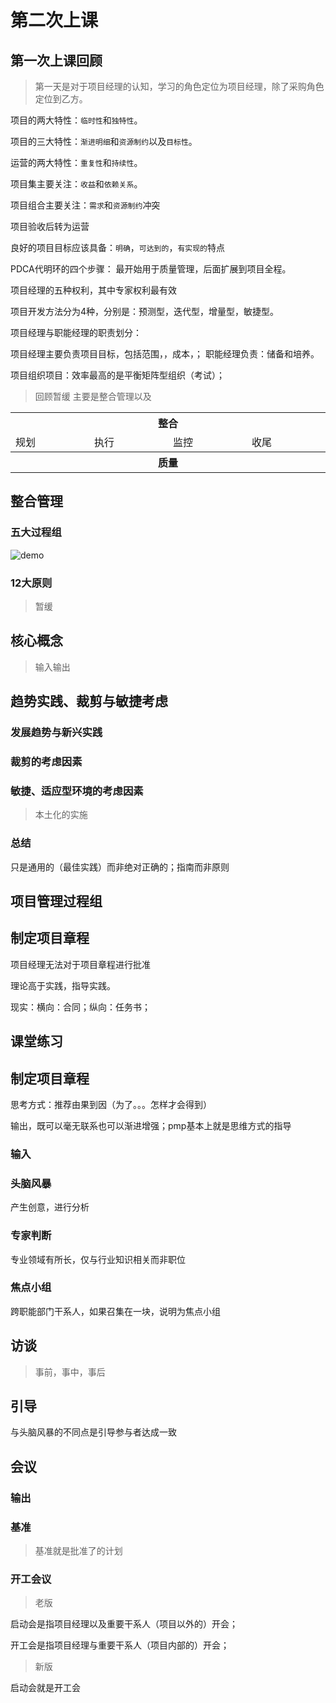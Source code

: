 # 第二次上课

## 第一次上课回顾

> 第一天是对于项目经理的认知，学习的角色定位为项目经理，除了采购角色定位到乙方。

项目的两大特性：`临时性`和`独特性`。

项目的三大特性：`渐进明细`和`资源制约`以及`目标性`。

运营的两大特性：`重复性`和`持续性`。

项目集主要关注：`收益`和`依赖关系`。

项目组合主要关注：`需求`和`资源制约`冲突

项目验收后转为运营

良好的项目目标应该具备：`明确`，`可达到的`，`有实现的`特点

PDCA代明环的四个步骤：
最开始用于质量管理，后面扩展到项目全程。

项目经理的五种权利，其中专家权利最有效

项目开发方法分为4种，分别是：预测型，迭代型，增量型，敏捷型。

项目经理与职能经理的职责划分：

项目经理主要负责项目目标，包括范围，，成本，；
职能经理负责：储备和培养。

项目组织项目：效率最高的是平衡矩阵型组织（考试）；

> 回顾暂缓
> 主要是整合管理以及

<table style="width: 100%; display: table;">
    <tr>
        <th colspan="4">整合</th>
    </tr>
    <tr>
        <td>规划</td>
        <td>执行</td>
        <td>监控</td>
        <td>收尾</td>
    </tr>
    <tr>
        <th colspan="4">质量</th>
    </tr>
</table>

## 整合管理

### 五大过程组

<img :src="$withBase('/assets/pmpClass/1650173080(1).jpg')" alt="demo" />

### 12大原则

> 暂缓

## 核心概念

> 输入输出

## 趋势实践、裁剪与敏捷考虑

### 发展趋势与新兴实践

### 裁剪的考虑因素

### 敏捷、适应型环境的考虑因素

> 本土化的实施

### 总结

只是通用的（最佳实践）而非绝对正确的；指南而非原则

## 项目管理过程组

## 制定项目章程

项目经理无法对于项目章程进行批准

理论高于实践，指导实践。

现实：横向：合同；纵向：任务书；

## 课堂练习

## 制定项目章程

思考方式：推荐由果到因（为了。。。怎样才会得到）

输出，既可以毫无联系也可以渐进增强；pmp基本上就是思维方式的指导

### 输入

### 头脑风暴

产生创意，进行分析

### 专家判断

专业领域有所长，仅与行业知识相关而非职位

### 焦点小组

跨职能部门干系人，如果召集在一块，说明为焦点小组

## 访谈

> 事前，事中，事后

## 引导

与头脑风暴的不同点是引导参与者达成一致

## 会议

### 输出

### 基准

> 基准就是批准了的计划

### 开工会议

> 老版

启动会是指项目经理以及重要干系人（项目以外的）开会；

开工会是指项目经理与重要干系人（项目内部的）开会；

> 新版

启动会就是开工会